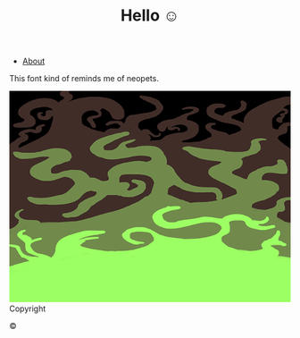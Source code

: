 
<html>
<head>
<meta charset="utf-8">
<title>HTML3NEW4.5</title>
<link href="main.css" type="text/css" rel="stylesheet">
<link rel="stylesheet" href="main.css">
<link href="main.css" rel="stylesheet" type="text/css">
</head>

<body>
	
<div id="wrapper">
<header><h1>Hello ☺️</h1></header>
<nav>
	<ul>
	<li><a href="index.html">About</a></li>
	</ul>
	</nav>
	
<article class="left"><p>This font kind of reminds me of neopets.</p></article>
	
<article class="right"><img src="colortesthtml.png" alt="Some wave-like patterns"></article>
	
<footer>Copyright<p>&copy;</p></footer>	
	</div>
	
	
	
	
	
</body>
</html>

